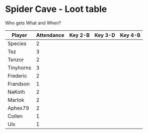 # Spider Cave - Loot table
Who gets What and When?



| Player      | Attendance  | Key 2-B | Key 3-D | Key 4-B |  
| ----------- | ----------- |---------|---------|---------|
| Species     |      2      |         |         |         |
| Tez         |      3      |         |         |         |
| Tenzor      |      2      |         |         |         |
| Tinyhorns   |      3      |         |         |         |
| Frederic    |      2      |         |         |         |
| Frandson    |      1      |         |         |         |
| NaKoth      |      2      |         |         |         |
| Martok      |      2      |         |         |         |
| Aphex79     |      2      |         |         |         |
| Collen      |      1      |         |         |         |
| Ulx         |      1      |         |         |         |
